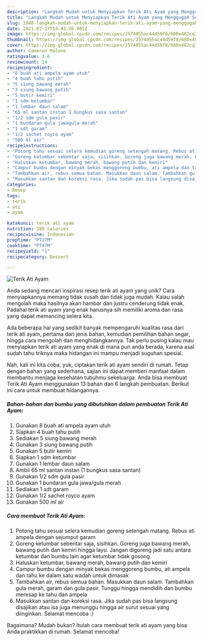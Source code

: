 ```yaml
---
description: "Langkah Mudah untuk Menyiapkan Terik Ati Ayam yang Menggugah Selera"
title: "Langkah Mudah untuk Menyiapkan Terik Ati Ayam yang Menggugah Selera"
slug: 1948-langkah-mudah-untuk-menyiapkan-terik-ati-ayam-yang-menggugah-selera
date: 2021-07-27T14:43:26.985Z
image: https://img-global.cpcdn.com/recipes/2574055ac44d59f8/680x482cq70/terik-ati-ayam-foto-resep-utama.jpg
thumbnail: https://img-global.cpcdn.com/recipes/2574055ac44d59f8/680x482cq70/terik-ati-ayam-foto-resep-utama.jpg
cover: https://img-global.cpcdn.com/recipes/2574055ac44d59f8/680x482cq70/terik-ati-ayam-foto-resep-utama.jpg
author: Cameron Malone
ratingvalue: 3.6
reviewcount: 14
recipeingredient:
- "8 buah ati ampela ayam utuh"
- "4 buah tahu putih"
- "5 siung bawang merah"
- "3 siung bawang putih"
- "5 butir kemiri"
- "1 sdm ketumbar"
- "1 lembar daun salam"
- "65 ml santan instan 1 bungkus sasa santan"
- "1/2 sdm gula pasir"
- "1 bundaran gula jawagula merah"
- "1 sdt garam"
- "1/2 sachet royco ayam"
- "500 ml air"
recipeinstructions:
- "Potong tahu sesuai selera kemudian goreng setengah matang. Rebus ati ampela dengan sejumput garam"
- "Goreng ketumbar sebentar saja, sisihkan. Goreng juga bawang merah, bawang putih dan kemiri hingga layu. Jangan digoreng jadi satu antara ketumbar dan bumbu lain agar ketumbar tidak gosong"
- "Haluskan ketumbar, bawang merah, bawang putih dan kemiri"
- "Campur bumbu dengan minyak bekas menggoreng bumbu, ati ampela dan tahu ke dalam satu wadah untuk dimasak"
- "Tambahkan air, rebus semua bahan. Masukkan daun salam. Tambahkan gula merah, garam dan gula pasir. Tunggu hingga mendidih dan bumbu meresap ke tahu dan ampela"
- "Masukkan santan dan koreksi rasa. Jika sudah pas bisa langsung disajikan atau isa juga menunggu hingga air surut sesuai yang diinginkan. Selamat mencoba :)"
categories:
- Resep
tags:
- terik
- ati
- ayam

katakunci: terik ati ayam 
nutrition: 289 calories
recipecuisine: Indonesian
preptime: "PT17M"
cooktime: "PT47M"
recipeyield: "1"
recipecategory: Dessert

---
```



![Terik Ati Ayam](https://img-global.cpcdn.com/recipes/2574055ac44d59f8/680x482cq70/terik-ati-ayam-foto-resep-utama.jpg)

Anda sedang mencari inspirasi resep terik ati ayam yang unik? Cara menyiapkannya memang tidak susah dan tidak juga mudah. Kalau salah mengolah maka hasilnya akan hambar dan justru cenderung tidak enak. Padahal terik ati ayam yang enak harusnya sih memiliki aroma dan rasa yang dapat memancing selera kita.

Ada beberapa hal yang sedikit banyak mempengaruhi kualitas rasa dari terik ati ayam, pertama dari jenis bahan, kemudian pemilihan bahan segar, hingga cara mengolah dan menghidangkannya. Tak perlu pusing kalau mau menyiapkan terik ati ayam yang enak di mana pun anda berada, karena asal sudah tahu triknya maka hidangan ini mampu menjadi suguhan spesial.




Nah, kali ini kita coba, yuk, ciptakan terik ati ayam sendiri di rumah. Tetap dengan bahan yang sederhana, sajian ini dapat memberi manfaat dalam membantu menjaga kesehatan tubuhmu sekeluarga. Anda bisa membuat Terik Ati Ayam menggunakan 13 bahan dan 6 langkah pembuatan. Berikut ini cara untuk membuat hidangannya.

<!--inarticleads1-->

##### Bahan-bahan dan bumbu yang dibutuhkan dalam pembuatan Terik Ati Ayam:

1. Gunakan 8 buah ati ampela ayam utuh
1. Siapkan 4 buah tahu putih
1. Sediakan 5 siung bawang merah
1. Gunakan 3 siung bawang putih
1. Gunakan 5 butir kemiri
1. Siapkan 1 sdm ketumbar
1. Gunakan 1 lembar daun salam
1. Ambil 65 ml santan instan (1 bungkus sasa santan)
1. Gunakan 1/2 sdm gula pasir
1. Gunakan 1 bundaran gula jawa/gula merah
1. Sediakan 1 sdt garam
1. Gunakan 1/2 sachet royco ayam
1. Gunakan 500 ml air




<!--inarticleads2-->

##### Cara membuat Terik Ati Ayam:

1. Potong tahu sesuai selera kemudian goreng setengah matang. Rebus ati ampela dengan sejumput garam
1. Goreng ketumbar sebentar saja, sisihkan. Goreng juga bawang merah, bawang putih dan kemiri hingga layu. Jangan digoreng jadi satu antara ketumbar dan bumbu lain agar ketumbar tidak gosong
1. Haluskan ketumbar, bawang merah, bawang putih dan kemiri
1. Campur bumbu dengan minyak bekas menggoreng bumbu, ati ampela dan tahu ke dalam satu wadah untuk dimasak
1. Tambahkan air, rebus semua bahan. Masukkan daun salam. Tambahkan gula merah, garam dan gula pasir. Tunggu hingga mendidih dan bumbu meresap ke tahu dan ampela
1. Masukkan santan dan koreksi rasa. Jika sudah pas bisa langsung disajikan atau isa juga menunggu hingga air surut sesuai yang diinginkan. Selamat mencoba :)




Bagaimana? Mudah bukan? Itulah cara membuat terik ati ayam yang bisa Anda praktikkan di rumah. Selamat mencoba!
